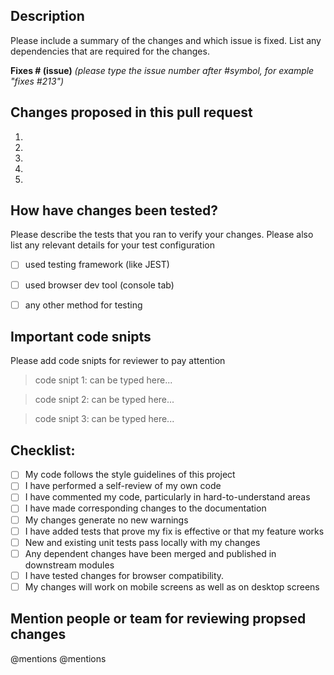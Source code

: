 ## Description
Please include a summary of the changes and which issue is fixed. List any dependencies that are required for the changes.

**Fixes # (issue)** _(please type the issue number after #symbol, for example "fixes #213")_


## Changes proposed in this pull request

1.
1.
1.
1.
1.


## How have changes been tested?
Please describe the tests that you ran to verify your changes. Please also list any relevant details for your test configuration
- [ ] used testing framework (like JEST)
- [ ] used browser dev tool (console tab)
- [ ] any other method for testing


## Important code snipts
Please add code snipts for reviewer to pay attention
> code snipt 1: can be typed here...

> code snipt 2: can be typed here... 

> code snipt 3: can be typed here...

## Checklist:

- [ ] My code follows the style guidelines of this project
- [ ] I have performed a self-review of my own code
- [ ] I have commented my code, particularly in hard-to-understand areas
- [ ] I have made corresponding changes to the documentation
- [ ] My changes generate no new warnings
- [ ] I have added tests that prove my fix is effective or that my feature works
- [ ] New and existing unit tests pass locally with my changes
- [ ] Any dependent changes have been merged and published in downstream modules
- [ ] I have tested changes for browser compatibility.
- [ ] My changes will work on mobile screens as well as on desktop screens

## Mention people or team for reviewing propsed changes

@mentions
@mentions
